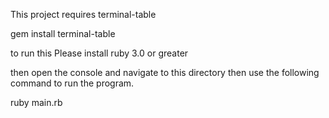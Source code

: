 This project requires terminal-table 

gem install terminal-table


to run this Please install ruby 3.0 or greater

then open the console  and navigate to this directory then use the following command to run the program.

ruby main.rb